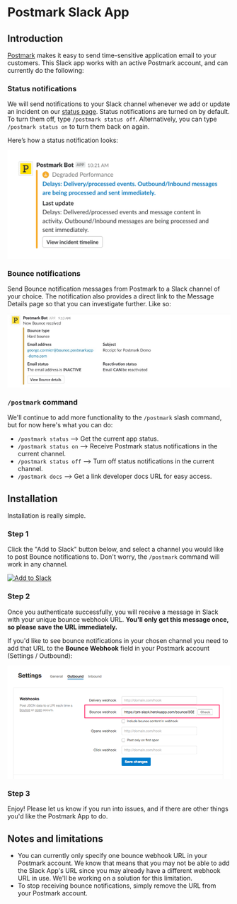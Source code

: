# Postmark Slack App

## Introduction

[Postmark](https://postmarkapp.com/) makes it easy to send time-sensitive application email to your customers. This Slack app works with an active Postmark account, and can currently do the following:

### Status notifications
We will send notifications to your Slack channel whenever we add or update an incident on our [status page](https://status.postmarkapp.com). Status notifications are turned on by default. To turn them off, type `/postmark status off`. Alternatively, you can type `/postmark status on` to turn them back on again.

Here’s how a status notification looks:

<p><img style="display: block; margin-left: auto; margin-right: auto" src="/img/status_example.png" border="0" alt="Postmark Slack Status Example" /></p>

### Bounce notifications

Send Bounce notification messages from Postmark to a Slack channel of your choice. The notification also provides a direct link to the Message Details page so that you can investigate further. Like so:

<p><img style="display: block; margin-left: auto; margin-right: auto" src="/img/bounce_example4.jpg" border="0" alt="Postmark Slack Bounce Example" /></p>

### `/postmark` command

We'll continue to add more functionality to the `/postmark` slash command, but for now here's what you can do:

* `/postmark status` --> Get the current app status.
* `/postmark status on` --> Receive Postmark status notifications in the current channel.
* `/postmark status off` --> Turn off status notifications in the current channel.
* `/postmark docs` --> Get a link developer docs URL for easy access.

## Installation

Installation is really simple.

### Step 1

Click the "Add to Slack" button below, and select a channel you would like to post Bounce notifications to. Don't worry, the `/postmark` command will work in any channel.

<a href="https://slack.com/oauth/authorize?client_id=2187776628.292902757106&scope=incoming-webhook,commands&redirect_uri=https://slack.postmarkapp.com/oauth"><img alt="Add to Slack" height="40" width="139" src="https://platform.slack-edge.com/img/add_to_slack.png" srcset="https://platform.slack-edge.com/img/add_to_slack.png 1x, https://platform.slack-edge.com/img/add_to_slack@2x.png 2x" /></a>


### Step 2

Once you authenticate successfully, you will receive a message in Slack with your unique bounce webhook URL. **You'll only get this message once, so please save the URL immediately.**

If you'd like to see bounce notifications in your chosen channel you need to add that URL to the **Bounce Webhook** field in your Postmark account (Settings / Outbound):

<p><img style="display: block; margin-left: auto; margin-right: auto;" title="" src="/img/account_bounce_settings.png" border="0" alt="" /></p>

### Step 3

Enjoy! Please let us know if you run into issues, and if there are other things you'd like the Postmark App to do.

## Notes and limitations

* You can currently only specify one bounce webhook URL in your Postmark account. We know that means that you may not be able to add the Slack App's URL since you may already have a different webhook URL in use. We'll be working on a solution for this limitation.
* To stop receiving bounce notifications, simply remove the URL from your Postmark account.

